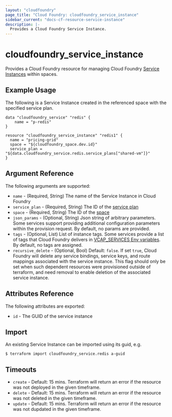 ```yaml
---
layout: "cloudfoundry"
page_title: "Cloud Foundry: cloudfoundry_service_instance"
sidebar_current: "docs-cf-resource-service-instance"
description: |-
  Provides a Cloud Foundry Service Instance.
---
```


# cloudfoundry\_service\_instance

Provides a Cloud Foundry resource for managing Cloud Foundry [Service Instances](https://docs.cloudfoundry.org/devguide/services/) within spaces.

## Example Usage

The following is a Service Instance created in the referenced space with the specified service plan.

```
data "cloudfoundry_service" "redis" {
    name = "p-redis"
}

resource "cloudfoundry_service_instance" "redis1" {
  name = "pricing-grid"
  space = "${cloudfoundry_space.dev.id}"
  service_plan = "${data.cloudfoundry_service.redis.service_plans["shared-vm"]}"
}
```

## Argument Reference

The following arguments are supported:

* `name` - (Required, String) The name of the Service Instance in Cloud Foundry
* `service_plan` - (Required, String) The ID of the [service plan](/docs/providers/cloudfoundry/d/service.html)
* `space` - (Required, String) The ID of the [space](/docs/providers/cloudfoundry/r/space.html)
* `json_params` - (Optional, String) Json string of arbitrary parameters. Some services support providing additional configuration parameters within the provision request. By default, no params are provided.
* `tags` - (Optional, List) List of instance tags. Some services provide a list of tags that Cloud Foundry delivers in [VCAP_SERVICES Env variables](https://docs.cloudfoundry.org/devguide/deploy-apps/environment-variable.html#VCAP-SERVICES). By default, no tags are assigned.
* `recursive_delete` - (Optional, Bool) Default: `false`. If set `true`, Cloud Foundry will delete any service bindings, service keys, and route mappings associated with the service instance. This flag should only be set when such dependent resources were provisioned outside of terraform, and need removal to enable deletion of the associated service instance.

## Attributes Reference

The following attributes are exported:

* `id` - The GUID of the service instance

## Import

An existing Service Instance can be imported using its guid, e.g.

```
$ terraform import cloudfoundry_service.redis a-guid
```

## Timeouts

* `create` - Default: 15 mins. Terraform will return an error if the resource was not deployed in the given timeframe.
* `delete` - Default: 15 mins. Terraform will return an error if the resource was not deleted in the given timeframe.
* `update` - Default: 15 mins. Terraform will return an error if the resource was not dupdated in the given timeframe.
